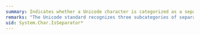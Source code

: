 ```yaml
---
summary: Indicates whether a Unicode character is categorized as a separator character.
remarks: "The Unicode standard recognizes three subcategories of separators:  \n  \n-   Space separators (the <xref:System.Globalization.UnicodeCategory?displayProperty=fullName> category), which includes characters such as \\u0020.  \n  \n-   Line separators (the <xref:System.Globalization.UnicodeCategory?displayProperty=fullName> category), which includes \\u2028.  \n  \n-   Paragraph separators (the <xref:System.Globalization.UnicodeCategory?displayProperty=fullName> category), which includes \\u2029.  \n  \n> [!NOTE]\n>  The Unicode standard classifies the characters \\u000A (LF), \\u000C (FF), and \\u000D (CR) as control characters (members of the <xref:System.Globalization.UnicodeCategory?displayProperty=fullName> category), not as separator characters."
uid: System.Char.IsSeparator*
---
```

